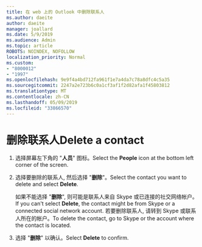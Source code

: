 ```yaml
---
title: 在 web 上的 Outlook 中删除联系人
ms.author: daeite
author: daeite
manager: joallard
ms.date: 5/9/2019
ms.audience: Admin
ms.topic: article
ROBOTS: NOINDEX, NOFOLLOW
localization_priority: Normal
ms.custom:
- "8000012"
- "1997"
ms.openlocfilehash: 9e9f4a4bd712fa961f1e7a4da7c78a8dfc4c5a35
ms.sourcegitcommit: 2247a2e723b6c0a1cf3af1f2d82afa1f45803812
ms.translationtype: MT
ms.contentlocale: zh-CN
ms.lasthandoff: 05/09/2019
ms.locfileid: "33866570"
---
```

# <a name="delete-a-contact"></a><span data-ttu-id="79c63-102">删除联系人</span><span class="sxs-lookup"><span data-stu-id="79c63-102">Delete a contact</span></span>

1. <span data-ttu-id="79c63-103">选择屏幕左下角的 "**人员**" 图标。</span><span class="sxs-lookup"><span data-stu-id="79c63-103">Select the **People** icon at the bottom left corner of the screen.</span></span>

2. <span data-ttu-id="79c63-104">选择要删除的联系人, 然后选择 "**删除**"。</span><span class="sxs-lookup"><span data-stu-id="79c63-104">Select the contact you want to delete and select **Delete**.</span></span>

    <span data-ttu-id="79c63-105">如果不能选择 "**删除**", 则可能是联系人来自 Skype 或已连接的社交网络帐户。</span><span class="sxs-lookup"><span data-stu-id="79c63-105">If you can't select **Delete**, the contact might be from Skype or a connected social network account.</span></span> <span data-ttu-id="79c63-106">若要删除联系人, 请转到 Skype 或联系人所在的帐户。</span><span class="sxs-lookup"><span data-stu-id="79c63-106">To delete the contact, go to Skype or the account where the contact is located.</span></span>

3. <span data-ttu-id="79c63-107">选择 "**删除**" 以确认。</span><span class="sxs-lookup"><span data-stu-id="79c63-107">Select **Delete** to confirm.</span></span>